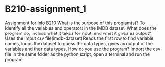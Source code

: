 # B210-assignment_1
Assignment for info B210
What is the purpose of this program(s)? To identify all the variables and operators in the IMDB dataset.
What does the program do, include what it takes for input, and what it gives as output? Uses the imput csv file(imdb-dataset) Reads the first row to find variable names, loops the dataset to guess the data types, gives an output of the variables and their data types. 
How do you use the program? Import the csv file in the same folder as the python script, open a terminal and run the program.
